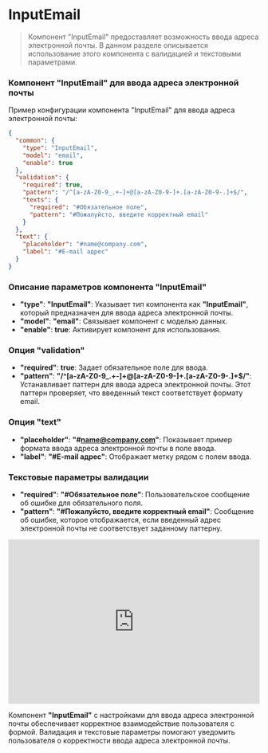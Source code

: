 # InputEmail

> Компонент "InputEmail" предоставляет возможность ввода адреса электронной почты. В данном разделе описывается использование этого компонента с валидацией и текстовыми параметрами.

### Компонент "InputEmail" для ввода адреса электронной почты

Пример конфигурации компонента "InputEmail" для ввода адреса электронной почты:

```json
{
  "common": {
    "type": "InputEmail",
    "model": "email",
    "enable": true
  },
  "validation": {
    "required": true,
    "pattern": "/^[a-zA-Z0-9_.+-]+@[a-zA-Z0-9-]+.[a-zA-Z0-9-.]+$/",
    "texts": {
      "required": "#Обязательное поле",
      "pattern": "#Пожалуйсто, введите корректный email"
    }
  },
  "text": {
    "placeholder": "#name@company.com",
    "label": "#E-mail адрес"
  }
}

```

### Описание параметров компонента "InputEmail"

- **"type"**: **"InputEmail"**: Указывает тип компонента как **"InputEmail"**, который предназначен для ввода адреса электронной почты.
- **"model"**: **"email"**: Связывает компонент с моделью данных.
- **"enable"**: **true**: Активирует компонент для использования.

### Опция "validation"

- **"required"**: **true**: Задает обязательное поле для ввода.
- **"pattern"**: **"/^[a-zA-Z0-9_.+-]+@[a-zA-Z0-9-]+.[a-zA-Z0-9-.]+$/"**: Устанавливает паттерн для ввода адреса электронной почты. Этот паттерн проверяет, что введенный текст соответствует формату email.

### Опция "text"

- **"placeholder"**: **"#name@company.com"**: Показывает пример формата ввода адреса электронной почты в поле ввода.
- **"label"**: **"#E-mail адрес"**: Отображает метку рядом с полем ввода.

### Текстовые параметры валидации

- **"required"**: **"#Обязательное поле"**: Пользовательское сообщение об ошибке для обязательного поля.
- **"pattern"**: **"#Пожалуйсто, введите корректный email"**: Сообщение об ошибке, которое отображается, если введенный адрес электронной почты не соответствует заданному паттерну.

<iframe  frameborder="0"
style=" width: 100%; height: 330px; max-width: 1000px;" src="https://docks-demo.netlify.app/examples/InputEmail/inputEmail.html">
</iframe>

Компонент **"InputEmail"** с настройками для ввода адреса электронной почты обеспечивает корректное взаимодействие пользователя с формой. Валидация и текстовые параметры помогают уведомить пользователя о корректности ввода адреса электронной почты.